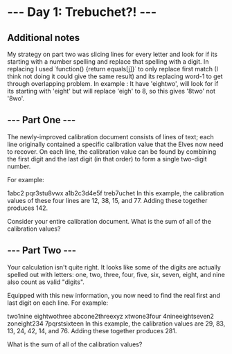 # --- Day 1: Trebuchet?! ---

## Additional notes

My strategy on part two was slicing lines for every letter and look for if its starting with a number spelling and replace that spelling with a digit.
In replacing I used ˙function() {return equals[j]}˙ to only replace first match (I think not doing it could give the same result) and its replacing word-1 to get through overlapping problem. In example : It have 'eightwo', will look for if its starting with 'eight' but will replace 'eigh' to 8, so this gives '8two' not '8wo'.

## --- Part One ---

The newly-improved calibration document consists of lines of text; each line originally contained a specific calibration value that the Elves now need to recover. On each line, the calibration value can be found by combining the first digit and the last digit (in that order) to form a single two-digit number.

For example:

1abc2
pqr3stu8vwx
a1b2c3d4e5f
treb7uchet
In this example, the calibration values of these four lines are 12, 38, 15, and 77. Adding these together produces 142.

Consider your entire calibration document. What is the sum of all of the calibration values?

## --- Part Two ---

Your calculation isn't quite right. It looks like some of the digits are actually spelled out with letters: one, two, three, four, five, six, seven, eight, and nine also count as valid "digits".

Equipped with this new information, you now need to find the real first and last digit on each line. For example:

two1nine
eightwothree
abcone2threexyz
xtwone3four
4nineeightseven2
zoneight234
7pqrstsixteen
In this example, the calibration values are 29, 83, 13, 24, 42, 14, and 76. Adding these together produces 281.

What is the sum of all of the calibration values?